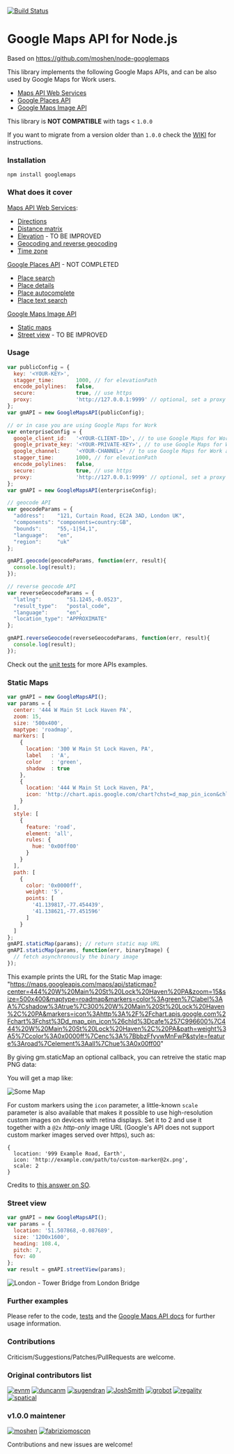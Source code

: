 [![Build Status](https://travis-ci.org/moshen/node-googlemaps.svg?branch=master)](https://travis-ci.org/moshen/node-googlemaps)

# Google Maps API for Node.js

Based on https://github.com/moshen/node-googlemaps

This library implements the following Google Maps APIs, and can be also used by Google Maps for Work users.

* [Maps API Web Services](https://developers.google.com/maps/documentation/webservices/)
* [Google Places API](https://developers.google.com/places/)
* [Google Maps Image API](https://developers.google.com/maps/documentation/imageapis/)

This library is **NOT COMPATIBLE** with tags < `1.0.0`

If you want to migrate from a version older than `1.0.0` check the [WIKI](https://github.com/moshen/node-googlemaps/wiki/Migrate-from-v0.1.20-to-v1.0.x) for instructions.

### Installation

```
npm install googlemaps
```

### What does it cover
[Maps API Web Services](https://developers.google.com/maps/documentation/webservices/):

* [Directions](https://developers.google.com/maps/documentation/directions/)
* [Distance matrix](https://developers.google.com/maps/documentation/distancematrix/)
* [Elevation](https://developers.google.com/maps/documentation/elevation/) - TO BE IMPROVED
* [Geocoding and reverse geocoding](https://developers.google.com/maps/documentation/geocoding)
* [Time zone](https://developers.google.com/maps/documentation/timezone)

[Google Places API](https://developers.google.com/places/) - NOT COMPLETED

* [Place search](https://developers.google.com/places/documentation/search)
* [Place details](https://developers.google.com/places/documentation/details)
* [Place autocomplete](https://developers.google.com/places/web-service/autocomplete)
* [Place text search](https://developers.google.com/places/web-service/search#TextSearchRequests)

[Google Maps Image API](https://developers.google.com/maps/documentation/imageapis/)

* [Static maps](https://developers.google.com/maps/documentation/staticmaps/)
* [Street view](https://developers.google.com/maps/documentation/streetview/) - TO BE IMPROVED


### Usage

```javascript
var publicConfig = {
  key: '<YOUR-KEY>',
  stagger_time:       1000, // for elevationPath
  encode_polylines:   false,
  secure:             true, // use https
  proxy:              'http://127.0.0.1:9999' // optional, set a proxy for HTTP requests
};
var gmAPI = new GoogleMapsAPI(publicConfig);

// or in case you are using Google Maps for Work
var enterpriseConfig = {
  google_client_id:   '<YOUR-CLIENT-ID>', // to use Google Maps for Work
  google_private_key: '<YOUR-PRIVATE-KEY>', // to use Google Maps for Work
  google_channel:     '<YOUR-CHANNEL>' // to use Google Maps for Work application usage tracking
  stagger_time:       1000, // for elevationPath
  encode_polylines:   false,
  secure:             true, // use https
  proxy:              'http://127.0.0.1:9999' // optional, set a proxy for HTTP requests
};
var gmAPI = new GoogleMapsAPI(enterpriseConfig);

// geocode API
var geocodeParams = {
  "address":    "121, Curtain Road, EC2A 3AD, London UK",
  "components": "components=country:GB",
  "bounds":     "55,-1|54,1",
  "language":   "en",
  "region":     "uk"
};

gmAPI.geocode(geocodeParams, function(err, result){
  console.log(result);
});

// reverse geocode API
var reverseGeocodeParams = {
  "latlng":        "51.1245,-0.0523",
  "result_type":   "postal_code",
  "language":      "en",
  "location_type": "APPROXIMATE"
};

gmAPI.reverseGeocode(reverseGeocodeParams, function(err, result){
  console.log(result);
});
```

Check out the [unit tests](./tree/new-major-version/test/unit/) for more APIs examples.

### Static Maps

```javascript
var gmAPI = new GoogleMapsAPI();
var params = {
  center: '444 W Main St Lock Haven PA',
  zoom: 15,
  size: '500x400',
  maptype: 'roadmap',
  markers: [
    {
      location: '300 W Main St Lock Haven, PA',
      label   : 'A',
      color   : 'green',
      shadow  : true
    },
    {
      location: '444 W Main St Lock Haven, PA',
      icon: 'http://chart.apis.google.com/chart?chst=d_map_pin_icon&chld=cafe%7C996600'
    }
  ],
  style: [
    {
      feature: 'road',
      element: 'all',
      rules: {
        hue: '0x00ff00'
      }
    }
  ],
  path: [
    {
      color: '0x0000ff',
      weight: '5',
      points: [
        '41.139817,-77.454439',
        '41.138621,-77.451596'
      ]
    }
  ]
};
gmAPI.staticMap(params); // return static map URL
gmAPI.staticMap(params, function(err, binaryImage) {
  // fetch asynchronously the binary image
});
```
This example prints the URL for the Static Map image: "https://maps.googleapis.com/maps/api/staticmap?center=444%20W%20Main%20St%20Lock%20Haven%20PA&zoom=15&size=500x400&maptype=roadmap&markers=color%3Agreen%7Clabel%3AA%7Cshadow%3Atrue%7C300%20W%20Main%20St%20Lock%20Haven%2C%20PA&markers=icon%3Ahttp%3A%2F%2Fchart.apis.google.com%2Fchart%3Fchst%3Dd_map_pin_icon%26chld%3Dcafe%257C996600%7C444%20W%20Main%20St%20Lock%20Haven%2C%20PA&path=weight%3A5%7Ccolor%3A0x0000ff%7Cenc%3A%7BbbzFfyvwMnFwP&style=feature%3Aroad%7Celement%3Aall%7Chue%3A0x00ff00"

By giving gm.staticMap an optional callback, you can retreive the static map PNG data:


You will get a map like:

![Some Map](https://maps.googleapis.com/maps/api/staticmap?center=444%20W%20Main%20St%20Lock%20Haven%20PA&zoom=15&size=500x400&maptype=roadmap&markers=color%3Agreen%7Clabel%3AA%7Cshadow%3Atrue%7C300%20W%20Main%20St%20Lock%20Haven%2C%20PA&markers=icon%3Ahttp%3A%2F%2Fchart.apis.google.com%2Fchart%3Fchst%3Dd_map_pin_icon%26chld%3Dcafe%257C996600%7C444%20W%20Main%20St%20Lock%20Haven%2C%20PA&path=weight%3A5%7Ccolor%3A0x0000ff%7Cenc%3A%7BbbzFfyvwMnFwP&style=feature%3Aroad%7Celement%3Aall%7Chue%3A0x00ff00)

For custom markers using the `icon` parameter, a little-known `scale` parameter is also available that makes it possible to use high-resolution custom images on devices  with retina displays. Set it to 2 and use it together with a `@2x` *http-only* image URL (Google's API does not support custom marker images served over https), such as:

```
{
  location: '999 Example Road, Earth',
  icon: 'http://example.com/path/to/custom-marker@2x.png',
  scale: 2
}
```

Credits to [this answer on SO](http://stackoverflow.com/questions/10336646/how-can-i-use-high-resolution-custom-markers-with-the-scale-parameter-in-google/17130379#17130379).

### Street view

```javascript
var gmAPI = new GoogleMapsAPI();
var params = {
  location: '51.507868,-0.087689',
  size: '1200x1600',
  heading: 108.4,
  pitch: 7,
  fov: 40
};
var result = gmAPI.streetView(params);
```

![London - Tower Bridge from London Bridge](https://maps.googleapis.com/maps/api/streetview?location=51.507868,-0.087689&size=1200x1600&heading=108.4&fov=40&pitch=7)

### Further examples

Please refer to the code, [tests](http://github.com/moshen/node-googlemaps/tree/master/test/) and the [Google Maps API docs](https://developers.google.com/maps/web-services/) for further usage information.


### Contributions
Criticism/Suggestions/Patches/PullRequests are welcome.


### Original contributors list

[![evnm](https://secure.gravatar.com/avatar/2a8171b6c385b865e30bf070cf588329?s=50)](https://github.com/evnm)
[![duncanm](https://secure.gravatar.com/avatar/7310945bafb21aa68b18d61d8b9d2d61?s=50)](https://github.com/duncanm)
[![sugendran](https://secure.gravatar.com/avatar/3228aae57c1dc3f657bbc64c26c97b77?s=50)](https://github.com/sugendran)
[![JoshSmith](https://secure.gravatar.com/avatar/b07d5a5f2e75633b2085142250a6762b?s=50)](https://github.com/JoshSmith)
[![grobot](https://secure.gravatar.com/avatar/ba3313effc329919b09bca67827bdf10?s=50)](https://github.com/grobot)
[![regality](https://secure.gravatar.com/avatar/fe513a9e239cebde58187721d67b7505?s=50)](https://github.com/regality)
[![spatical](https://secure.gravatar.com/avatar/a7c5765a4a4dfbf697f728bd75223641?s=50)](https://github.com/spatical)

### v1.0.0 maintener
[![moshen](https://avatars0.githubusercontent.com/u/168513?v=3&s=50)](https://github.com/moshen)
[![fabriziomoscon](https://avatars1.githubusercontent.com/u/721890?v=3&u=b5079f5258887f4cc9a6de1cbadee230bca8ecc1&s=50)](https://github.com/fabriziomoscon)

Contributions and new issues are welcome!
